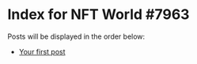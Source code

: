 # Index for NFT World #7963
Posts will be displayed in the order below:

- [Your first post](./001-first.md)

